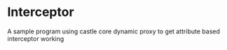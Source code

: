 # Interceptor
A sample program using castle core dynamic proxy to get attribute based interceptor working

